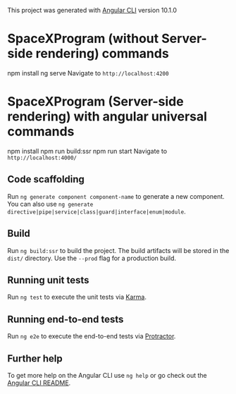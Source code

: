 This project was generated with [Angular CLI](https://github.com/angular/angular-cli) version 10.1.0
# SpaceXProgram (without Server-side rendering) commands
  npm install
  ng serve
  Navigate to `http://localhost:4200`

# SpaceXProgram (Server-side rendering) with angular universal commands
  npm install
  npm run build:ssr
  npm run start
  Navigate to `http://localhost:4000/`

## Code scaffolding
Run `ng generate component component-name` to generate a new component. You can also use `ng generate directive|pipe|service|class|guard|interface|enum|module`.

## Build
Run `ng build:ssr` to build the project. The build artifacts will be stored in the `dist/` directory. Use the `--prod` flag for a production build.

## Running unit tests

Run `ng test` to execute the unit tests via [Karma](https://karma-runner.github.io).

## Running end-to-end tests

Run `ng e2e` to execute the end-to-end tests via [Protractor](http://www.protractortest.org/).

## Further help

To get more help on the Angular CLI use `ng help` or go check out the [Angular CLI README](https://github.com/angular/angular-cli/blob/master/README.md).
